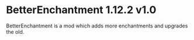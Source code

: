 # BetterEnchantment 1.12.2 v1.0
BetterEnchantment is a mod which adds more enchantments and upgrades the old.
